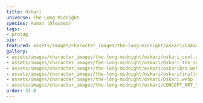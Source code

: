 ```yaml
---
title: Oskari
universe: The Long Midnight
species: Human (blessed)
tags:
- protag
bio: ''
featured: assets/images/character_images/the-long-midnight/oskari/Oskari_the_snow.webp
gallery:
- assets/images/character_images/the-long-midnight/oskari/oskari_cool.webp
- assets/images/character_images/the-long-midnight/oskari/Oskari_the_snow.webp
- assets/images/character_images/the-long-midnight/oskari/oskaribro.webp
- assets/images/character_images/the-long-midnight/oskari/oskarifinally.webp
- assets/images/character_images/the-long-midnight/oskari/Oskari.webp
- assets/images/character_images/the-long-midnight/oskari/CONCEPT_ART_SNOWFIELD.webp
order: 37.0
---
```

